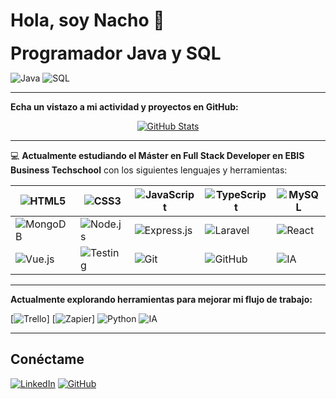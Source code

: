 # Hola, soy Nacho 👋

**<span style="font-size: 2em;">Programador Java y SQL</span>**

![Java](https://img.shields.io/badge/Java-007396?style=for-the-badge&logo=java&logoColor=white) 
![SQL](https://img.shields.io/badge/SQL-003B57?style=for-the-badge&logo=postgresql&logoColor=white)

---

**Echa un vistazo a mi actividad y proyectos en GitHub:**

<div align="center">

[![GitHub Stats](https://github-readme-stats.vercel.app/api?username=iggarsaudev&show_icons=true&hide_border=true&count_private=true&theme=radical)](https://github.com/iggarsaudev)

</div>

---

💻 **Actualmente estudiando el Máster en Full Stack Developer en EBIS Business Techschool** con los siguientes lenguajes y herramientas:

<div align="center">

| ![HTML5](https://img.shields.io/badge/HTML5-E34F26?style=for-the-badge&logo=html5&logoColor=white) | ![CSS3](https://img.shields.io/badge/CSS3-1572B6?style=for-the-badge&logo=css3&logoColor=white) | ![JavaScript](https://img.shields.io/badge/JavaScript-F7DF1E?style=for-the-badge&logo=javascript&logoColor=black) | ![TypeScript](https://img.shields.io/badge/TypeScript-007ACC?style=for-the-badge&logo=typescript&logoColor=white) | ![MySQL](https://img.shields.io/badge/MySQL-4479A1?style=for-the-badge&logo=mysql&logoColor=white) |
| --- | --- | --- | --- | --- |
| ![MongoDB](https://img.shields.io/badge/MongoDB-47A248?style=for-the-badge&logo=mongodb&logoColor=white) | ![Node.js](https://img.shields.io/badge/Node.js-339933?style=for-the-badge&logo=nodedotjs&logoColor=white) | ![Express.js](https://img.shields.io/badge/Express.js-000000?style=for-the-badge&logo=express&logoColor=white) | ![Laravel](https://img.shields.io/badge/Laravel-FF2D20?style=for-the-badge&logo=laravel&logoColor=white) | ![React](https://img.shields.io/badge/React-20232A?style=for-the-badge&logo=react&logoColor=61DAFB) |
| ![Vue.js](https://img.shields.io/badge/Vue.js-4FC08D?style=for-the-badge&logo=vue-dot-js&logoColor=white) | ![Testing](https://img.shields.io/badge/Testing-6C5CE7?style=for-the-badge&logo=testing-library&logoColor=white) | ![Git](https://img.shields.io/badge/Git-F05032?style=for-the-badge&logo=git&logoColor=white) | ![GitHub](https://img.shields.io/badge/GitHub-181717?style=for-the-badge&logo=github&logoColor=white) | ![IA](https://img.shields.io/badge/IA-5F8C76?style=for-the-badge&logo=OpenAI&logoColor=white) |

</div>

---

**Actualmente explorando herramientas para mejorar mi flujo de trabajo:**

[![Trello](https://img.shields.io/badge/Trello-0079BF?style=for-the-badge&logo=trello&logoColor=white)]
[![Zapier](https://img.shields.io/badge/Zapier-FD8B27?style=for-the-badge&logo=zapier&logoColor=white)]
![Python](https://img.shields.io/badge/Python-3776AB?style=for-the-badge&logo=python&logoColor=white)
![IA](https://img.shields.io/badge/IA-5F8C76?style=for-the-badge&logo=OpenAI&logoColor=white)

---

## Conéctame

[![LinkedIn](https://img.shields.io/badge/LinkedIn-0077B5?style=for-the-badge&logo=linkedin&logoColor=white)](https://www.linkedin.com/in/tu-usuario/)
[![GitHub](https://img.shields.io/badge/GitHub-181717?style=for-the-badge&logo=github&logoColor=white)](https://github.com/iggarsaudev)




